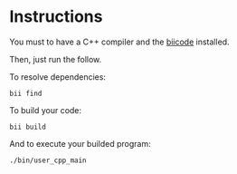 Instructions
============

You must to have a C++ compiler and the [biicode](https://www.biicode.com) installed.

Then, just run the follow.

To resolve dependencies:

```
bii find
```

To build your code:

```
bii build
```

And to execute your builded program:

```
./bin/user_cpp_main
```
